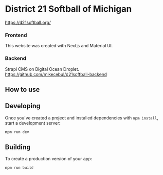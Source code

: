 # District 21 Softball of Michigan
https://d21softball.org/
### Frontend
This website was created with Nextjs and Material UI.
### Backend
Strapi CMS on Digital Ocean Droplet.
https://github.com/mikecebul/d21softball-backend

## How to use

## Developing

Once you've created a project and installed dependencies with `npm install`, start a development server:

```bash
npm run dev
```

## Building

To create a production version of your app:

```bash
npm run build
```
